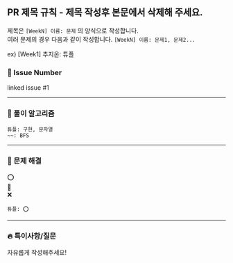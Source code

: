 ## PR 제목 규칙 - 제목 작성후 본문에서 삭제해 주세요.
제목은 `[WeekN] 이름: 문제` 의 양식으로 작성합니다.
</br>
여러 문제의 경우 다음과 같이 작성합니다. `[WeekN] 이름: 문제1, 문제2...` 

ex) [Week1] 추지온: 튜플 


### 📒 Issue Number
linked issue #1

---

### 📢 풀이 알고리즘
```
튜플: 구현, 문자열 
~~: BFS
```

---

### 💎 문제 해결
⭕️ 
</br>
🔺 
</br>
❌ 

```
튜플: ⭕️
```

---

### 🔥 특이사항/질문

자유롭게 작성해주세요!
